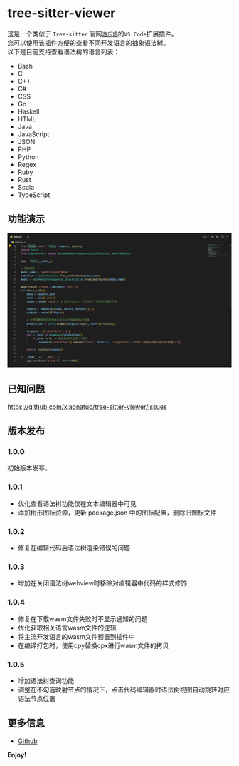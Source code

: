 # tree-sitter-viewer 

这是一个类似于 `Tree-sitter` 官网[`游乐场`](https://tree-sitter.github.io/tree-sitter/7-playground.html)的`VS Code`扩展插件。  
您可以使用该插件方便的查看不同开发语言的抽象语法树。  
以下是目前支持查看语法树的语言列表：  
- Bash
- C
- C++
- C#
- CSS
- Go
- Haskell
- HTML
- Java
- JavaScript
- JSON
- PHP
- Python
- Regex
- Ruby
- Rust
- Scala
- TypeScript

## 功能演示

![功能演示](https://raw.githubusercontent.com/xiaonatuo/tree-sitter-viewer/refs/heads/master/resources/demo.gif)

## 已知问题

https://github.com/xiaonatuo/tree-sitter-viewer/issues

## 版本发布

### 1.0.0
初始版本发布。

### 1.0.1
- 优化查看语法树功能仅在文本编辑器中可见
- 添加树形图标资源，更新 package.json 中的图标配置，删除旧图标文件

### 1.0.2
- 修复在编辑代码后语法树渲染错误的问题

### 1.0.3
- 增加在关闭语法树webview时移除对编辑器中代码的样式修饰

### 1.0.4
- 修复在下载wasm文件失败时不显示通知的问题
- 优化获取相关语言wasm文件的逻辑
- 将主流开发语言的wasm文件预置到插件中
- 在编译打包时，使用cpy替换cpx进行wasm文件的拷贝

### 1.0.5
- 增加语法树查询功能
- 调整在不勾选映射节点的情况下，点击代码编辑器时语法树视图自动跳转对应语法节点位置

## 更多信息

* [Github](https://github.com/xiaonatuo/tree-sitter-viewer)

**Enjoy!**
